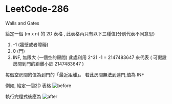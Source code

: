 # LeetCode-286
Walls and Gates


給定一個 (m x n) 的 2D 表格 , 此表格內只有以下三種值(分別代表不同意思)
1. -1 (牆壁或者障礙)
2. 0 (門)
3. INF, 無限大 (一個空的房間)  此處利用 2^31 -1 = 2147483647 來代表
   ( 可假設房間到門的距離小於 2147483647 )

每個空房間的值為到門的「最近距離」。 若此房間無法到達門,值為 INF

例如, 給定一個2D 表格
![before](https://user-images.githubusercontent.com/33632760/137959838-7aa55bfe-a841-40a7-bf32-f8e435964b8e.jpg)

  
執行完程式後應為
![after](https://user-images.githubusercontent.com/33632760/137959834-deca9f7f-bf25-49a8-8b14-385adf2fc2bb.jpg)

  
